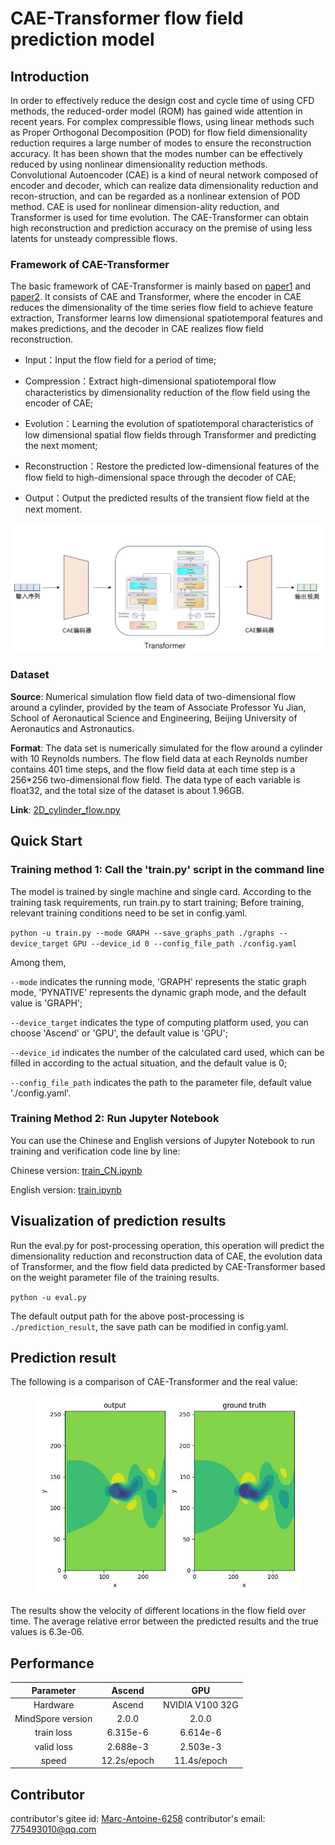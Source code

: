 # CAE-Transformer flow field prediction model

## Introduction

In order to effectively reduce the design cost and cycle time of using CFD methods, the reduced-order model (ROM) has gained wide attention in recent years. For complex compressible flows, using linear methods such as Proper Orthogonal Decomposition (POD) for flow field dimensionality reduction requires a large number of modes to ensure the reconstruction accuracy. It has been shown that the modes number can be effectively reduced by using nonlinear dimensionality reduction methods. Convolutional Autoencoder (CAE) is a kind of neural network composed of encoder and decoder, which can realize data dimensionality reduction and recon-struction, and can be regarded as a nonlinear extension of POD method. CAE is used for nonlinear dimension-ality reduction, and Transformer is used for time evolution. The CAE-Transformer can obtain high reconstruction and prediction accuracy on the premise of using less latents for unsteady compressible flows.

### Framework of CAE-Transformer

The basic framework of CAE-Transformer is mainly based on [paper1](https://doi.org/10.13700/j.bh.1001-5965.2022.0085) and [paper2](https://doi.org/10.1609/aaai.v35i12.17325). It consists of CAE and Transformer, where the encoder in CAE reduces the dimensionality of the time series flow field to achieve feature extraction, Transformer learns low dimensional spatiotemporal features and makes predictions, and the decoder in CAE realizes flow field reconstruction.

+ Input：Input the flow field for a period of time;

+ Compression：Extract high-dimensional spatiotemporal flow characteristics by dimensionality reduction of the flow field using the encoder of CAE;

+ Evolution：Learning the evolution of spatiotemporal characteristics of low dimensional spatial flow fields through Transformer and predicting the next moment;

+ Reconstruction：Restore the predicted low-dimensional features of the flow field to high-dimensional space through the decoder of CAE;

+ Output：Output the predicted results of the transient flow field at the next moment.

![CAE-Transformer.png](./images/cae_transformer_structure.png)

### Dataset

**Source**: Numerical simulation flow field data of two-dimensional flow around a cylinder, provided by the team of Associate Professor Yu Jian, School of Aeronautical Science and Engineering, Beijing University of Aeronautics and Astronautics.

**Format**: The data set is numerically simulated for the flow around a cylinder with 10 Reynolds numbers. The flow field data at each Reynolds number contains 401 time steps, and the flow field data at each time step is a 256*256 two-dimensional flow field. The data type of each variable is float32, and the total size of the dataset is about 1.96GB.

**Link**: [2D_cylinder_flow.npy](https://download.mindspore.cn/mindscience/mindflow/dataset/applications/data_driven/cae-transformer/2D_cylinder_flow.npy)

## Quick Start

### Training method 1: Call the 'train.py' script in the command line

The model is trained by single machine and single card. According to the training task requirements, run train.py to start training; Before training, relevant training conditions need to be set in config.yaml.

`python -u train.py --mode GRAPH --save_graphs_path ./graphs --device_target GPU --device_id 0 --config_file_path ./config.yaml`

Among them,

`--mode` indicates the running mode, 'GRAPH' represents the static graph mode, 'PYNATIVE' represents the dynamic graph mode, and the default value is 'GRAPH';

`--device_target` indicates the type of computing platform used, you can choose 'Ascend' or 'GPU', the default value is 'GPU';

`--device_id` indicates the number of the calculated card used, which can be filled in according to the actual situation, and the default value is 0;

`--config_file_path` indicates the path to the parameter file, default value './config.yaml'.

### Training Method 2: Run Jupyter Notebook

You can use the Chinese and English versions of Jupyter Notebook to run training and verification code line by line:

Chinese version: [train_CN.ipynb](./cae_transformer_CN.ipynb)

English version: [train.ipynb](./cae_transformer.ipynb)

## Visualization of prediction results

Run the eval.py for post-processing operation, this operation will predict the dimensionality reduction and reconstruction data of CAE, the evolution data of Transformer, and the flow field data predicted by CAE-Transformer based on the weight parameter file of the training results.

`python -u eval.py`

The default output path for the above post-processing is `./prediction_result`, the save path can be modified in config.yaml.

## Prediction result

The following is a comparison of CAE-Transformer and the real value:

<figure class="harf">
    <img src="./images/prediction_result.gif" title="prediction result" width="500"/>
</figure>

The results show the velocity of different locations in the flow field over time. The average relative error between the predicted results and the true values is 6.3e-06.

## Performance

|        Parameter         |        Ascend               |    GPU       |
|:----------------------:|:--------------------------:|:---------------:|
|     Hardware         |     Ascend      |      NVIDIA V100 32G       |
|     MindSpore version   |        2.0.0             |      2.0.0       |
|        train loss      |        6.315e-6               |       6.614e-6       |
|        valid loss      |        2.688e-3               |       2.503e-3    |
|        speed          |     12.2s/epoch        |    11.4s/epoch  |

## Contributor

contributor's gitee id: [Marc-Antoine-6258](https://gitee.com/Marc-Antoine-6258)
contributor's email: 775493010@qq.com
